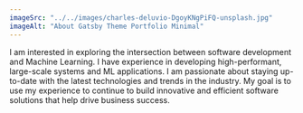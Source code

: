 ```yaml
---
imageSrc: "../../images/charles-deluvio-DgoyKNgPiFQ-unsplash.jpg"
imageAlt: "About Gatsby Theme Portfolio Minimal"
---
```


I am interested in exploring the intersection between software development and Machine Learning. I have experience in developing high-performant, large-scale systems and ML applications. I am passionate about staying up-to-date with the latest technologies and trends in the industry. My goal is to use my experience to continue to build innovative and efficient software solutions that help drive business success.
